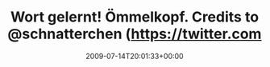 ---
retweeted: false
source: <a href="http://twitter.com" rel="nofollow">Twitter Web Client</a>
entities:
  hashtags: []
  symbols: []
  user_mentions:
  - name: susi sorglos
    screen_name: schnatterchen
    indices:
    - '36'
    - '50'
    id_str: '264988714'
    id: '264988714'
  urls: []
display_text_range:
- '0'
- '51'
favorite_count: '0'
id_str: '2637918642'
truncated: false
retweet_count: '0'
id: '2637918642'
created_at: Tue Jul 14 20:01:33 +0000 2009
favorited: false
full_text: Wort gelernt! Ömmelkopf. Credits to [@schnatterchen](https://twitter.com/schnatterchen).
lang: de
tags:
- pesos/twitter
date: '2009-07-14T20:01:33+00:00'
src: https://twitter.com/bascht/status/2637918642
original_url: https://twitter.com/bascht/status/2637918642
type: twitter_tweet
text: Wort gelernt! Ömmelkopf. Credits to [@schnatterchen](https://twitter.com/schnatterchen).
title: Wort gelernt! Ömmelkopf. Credits to @schnatterchen (https://twitter.com

---